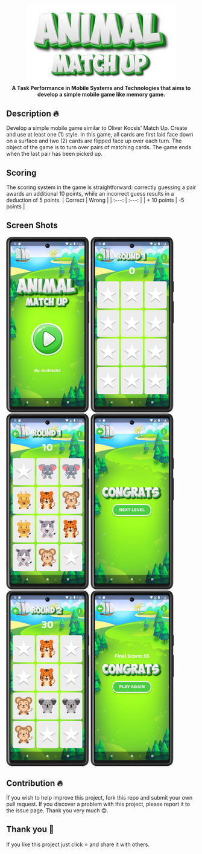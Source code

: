 <h4 align=center>
    <img src="screenshot/banner.png" width="400">
    <br>
    <b> A Task Performance in Mobile Systems and Technologies that aims to develop a simple mobile game like memory game. </b>
</h4>

## **Description** 🔥
Develop a simple mobile game similar to Oliver Kocsis' Match Up. Create and use at least one (1) style. In this game, all cards are first laid face down on a surface and two (2) cards are flipped face up over each turn. The object of the game is to turn over pairs of matching cards. The game ends when the
last pair has been picked up.

## **Scoring**
The scoring system in the game is straightforward: correctly guessing a pair awards an additional 10 points, while an incorrect guess results in a deduction of 5 points.
| Correct | Wrong |
| :---:   | :---: | 
| + 10 points | -5 points |

## **Screen Shots**
<p float="center">
	<img src = "screenshot/1.png" width="220">
	<img src = "screenshot/2.png" width="220">
	<img src = "screenshot/3.png" width="220">
	<img src = "screenshot/4.png" width="220">
	<img src = "screenshot/5.png" width="220">
	<img src = "screenshot/6.png" width="220">
</p>

## **Contribution** 🔥
If you wish to help improve this project, fork this repo and submit your own pull request. If you discover a problem with this project, please report it to the issue page. Thank you very much   😊.

## **Thank you** 💖
If you like this project just click ⭐ and share it with others.